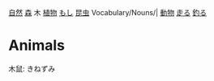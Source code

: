 [自然](Vocabulary/自然.md)
[森](Vocabulary/Nouns/森)
木
[植物](Vocabulary/植物.md)
[もし](Vocabulary/もし.md)
[昆虫](昆虫)
Vocabulary/Nouns/|
[動物](Vocabulary/動物.md)
[走る](Vocabulary/走る.md)
[釣る](釣る)

# Animals 

木鼠: きねずみ
